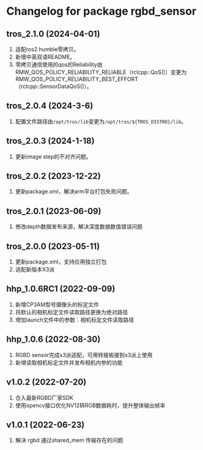 # Changelog for package rgbd_sensor

tros_2.1.0 (2024-04-01)
------------------
1. 适配ros2 humble零拷贝。
2. 新增中英双语README。
3. 零拷贝通信使用的qos的Reliability由RMW_QOS_POLICY_RELIABILITY_RELIABLE（rclcpp::QoS()）变更为RMW_QOS_POLICY_RELIABILITY_BEST_EFFORT（rclcpp::SensorDataQoS()）。

tros_2.0.4 (2024-3-6)
------------------
1. 配置文件路径由`/opt/tros/lib`变更为`/opt/tros/${TROS_DISTRO}/lib`。

tros_2.0.3 (2024-1-18)
------------------
1. 更新image step的不对齐问题。

tros_2.0.2 (2023-12-22)
------------------
1. 更新package.xml，解决arm平台打包失败问题。

tros_2.0.1 (2023-06-09)
------------------
1. 修改depth数据发布来源，解决深度数据数值错误问题

tros_2.0.0 (2023-05-11)
------------------
1. 更新package.xml，支持应用独立打包
2. 适配新版本X3派

hhp_1.0.6RC1 (2022-09-09)
------------------
1. 新增CP3AM型号摄像头的标定文件
2. 将默认的相机标定文件读取路径更换为绝对路径
3. 增加launch文件中的参数：相机标定文件读取路径

hhp_1.0.6 (2022-08-30)
------------------
1. RGBD sensor完成x3派适配，可用转接板接到x3派上使用
2. 新增读取相机标定文件并发布相机内参的功能

v1.0.2 (2022-07-20)
------------------
1. 合入最新RGBD厂家SDK
2. 使用opencv接口优化NV12转RGB数据耗时，提升整体输出帧率

v1.0.1 (2022-06-23)
------------------
1. 解决 rgbd 通过shared_mem 传输存在的问题